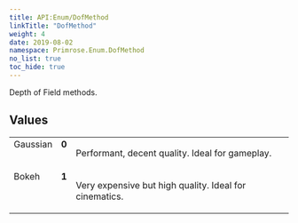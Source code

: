```yaml
---
title: API:Enum/DofMethod
linkTitle: "DofMethod"
weight: 4
date: 2019-08-02
namespace: Primrose.Enum.DofMethod
no_list: true
toc_hide: true
---
```

<p class="summary">

Depth of Field methods.

</p>
 
## Values
 
<table class="studiohide">
<tbody>
<tr class="enum-row">
<td style="vertical-align:top;white-space:normal;">
<span class="name"">Gaussian</span></td>
<td style="vertical-align:top;white-space:normal;">
<b class="value"">0</b></td>
<td style="vertical-align:top;white-space:normal;">
<p>
Performant, decent quality. Ideal for gameplay.
</p></td>
</tr>
<tr class="enum-row">
<td style="vertical-align:top;white-space:normal;">
<span class="name"">Bokeh</span></td>
<td style="vertical-align:top;white-space:normal;">
<b class="value"">1</b></td>
<td style="vertical-align:top;white-space:normal;">
<p>
Very expensive but high quality. Ideal for cinematics.
</p></td>
</tr>
</tbody>
</table>
